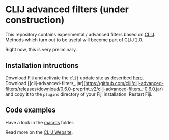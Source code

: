 # CLIJ advanced filters (under construction)
This repository contains experimental / advanced filters based on [CLIJ](https://clij.github.io). 
Methods which turn out to be useful will become part of CLIJ 2.0.

Right now, this is very preliminary.

## Installation intructions
Download Fiji and activate the `clij` update site as described [here](https://clij.github.io/clij-docs/installationInFiji). 
Download []clij-advanced-filters_.jar](https://github.com/clij/clij-advanced-filters/releases/download/0.6.0-preprint_v2/clij-advanced-filters_-0.6.0.jar) and copy it to the `plugins` directory of your Fiji installation. Restart Fiji.

## Code examples
Have a look in the [macros](https://github.com/clij/clij-advanced-filters/tree/master/src/main/macro) folder.

Read more on the [CLIJ Website](https://clij.github.io).


